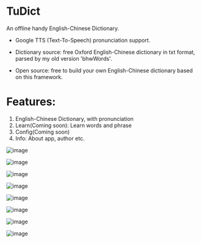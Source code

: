 # TuDict
An offline handy English-Chinese Dictionary.

- Google TTS (Text-To-Speech) pronunciation support.

- Dictionary source: free Oxford English-Chinese dictionary in txt format, parsed by my old version 'bhwWords'.

- Open source: free to build your own English-Chinese dictionary based on this framework.

# Features:
1. English-Chinese Dictionary, with pronunciation
2. Learn(Coming soon): Learn words and phrase
3. Config(Coming soon)
4. Info: About app, author etc.

![image](http://github.com/hongweibai/TuDict/raw/master/images/Screenshot_1.png)


![image](https://raw.githubusercontent.com/hongweibai/TuDict/master/images/Screenshot_2.png)


![image]('https://raw.githubusercontent.com/hongweibai/TuDict/master/images/Screenshot_3.png')


![image]('https://raw.githubusercontent.com/hongweibai/TuDict/master/images/Screenshot_4.png')


![image]('https://raw.githubusercontent.com/hongweibai/TuDict/master/images/Screenshot_5.png')


![image]('https://raw.githubusercontent.com/hongweibai/TuDict/master/images/Screenshot_6.png')


![image]('https://raw.githubusercontent.com/hongweibai/TuDict/master/images/Screenshot_7.png')


![image]('https://raw.githubusercontent.com/hongweibai/TuDict/master/images/Screenshot_8.png')

